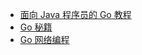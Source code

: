 +   [面向 Java 程序员的 Go 教程](docs/go-java-prog/README.md)
+   [Go 秘籍](docs/go-recipe/README.md)
+   [Go 网络编程](docs/net-prog-go/README.md)